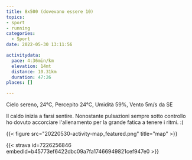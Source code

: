 ```yaml
---
title: 8x500 (dovevano essere 10)
topics:
- sport
- running
categories: 
  - Sport
date: 2022-05-30 13:11:56

activitydata:
  pace: 4:36min/km
  elevation: 14mt
  distance: 10.31km
  duration: 47:26
places: []

---
```


Cielo sereno, 24°C, Percepito 24°C, Umidità 59%, Vento 5m/s da SE

<!--more-->

Il caldo inizia a farsi sentire. Nonostante pulsazioni sempre sotto controllo ho dovuto accorciare l'allenamento per la grande fatica a tenere i ritmi. :(

{{<  figure src="20220530-activity-map_featured.png" title="map" >}}

{{< strava id=7226256846 embedId=b45773ef6422dbc09a7fa17466949821cef947e0 >}}
